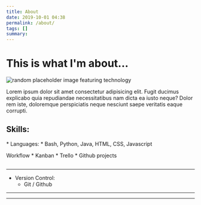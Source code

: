 ```yaml
---
title: About
date: 2019-10-01 04:38
permalink: /about/
tags: []
summary: 
---
```


<h1 class="current"> This is what I'm about...</h1>

![random placeholder image featuring technology](http://placeimg.com/650/120/tech)

Lorem ipsum dolor sit amet consectetur adipisicing elit. Fugit ducimus explicabo quia repudiandae necessitatibus nam dicta ea iusto neque? Dolor rem iste, doloremque perspiciatis neque nesciunt saepe veritatis eaque corrupti.

## Skills:

<div class="row">

<div class="column about-left">
* Languages:
    * Bash, Python, Java, HTML, CSS, Javascript

</div>

<div class="column about-right">

Workflow
    * Kanban
    * Trello
    * Github projects

</div>

</div>


___

* Version Control:
    * Git / Github

___


___